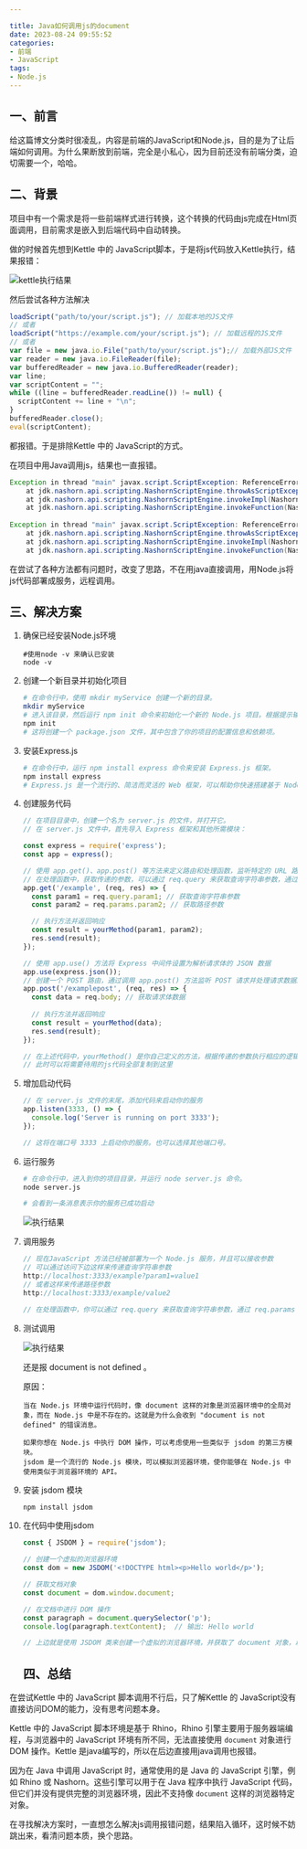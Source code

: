 ```yaml
---

title: Java如何调用js的document
date: 2023-08-24 09:55:52
categories:
- 前端
- JavaScript
tags:
- Node.js
---
```


## 一、前言

给这篇博文分类时很凌乱，内容是前端的JavaScript和Node.js，目的是为了让后端如何调用。为什么果断放到前端，完全是小私心，因为目前还没有前端分类，迫切需要一个，哈哈。

## 二、背景

项目中有一个需求是将一些前端样式进行转换，这个转换的代码由js完成在Html页面调用，目前需求是嵌入到后端代码中自动转换。

做的时候首先想到Kettle 中的 JavaScript脚本，于是将js代码放入Kettle执行，结果报错：

![kettle执行结果](https://raw.githubusercontent.com/li123sai/myPictures/main/img/js5.png)

然后尝试各种方法解决

```js
loadScript("path/to/your/script.js"); // 加载本地的JS文件
// 或者
loadScript("https://example.com/your/script.js"); // 加载远程的JS文件
// 或者
var file = new java.io.File("path/to/your/script.js");// 加载外部JS文件
var reader = new java.io.FileReader(file);
var bufferedReader = new java.io.BufferedReader(reader);
var line;
var scriptContent = "";
while ((line = bufferedReader.readLine()) != null) {
  scriptContent += line + "\n";
}
bufferedReader.close();
eval(scriptContent);
```

都报错。于是排除Kettle 中的 JavaScript的方式。

在项目中用Java调用js，结果也一直报错。

```java
Exception in thread "main" javax.script.ScriptException: ReferenceError: "window" is not defined in <eval> at line number 123
	at jdk.nashorn.api.scripting.NashornScriptEngine.throwAsScriptException(NashornScriptEngine.java:470)
	at jdk.nashorn.api.scripting.NashornScriptEngine.invokeImpl(NashornScriptEngine.java:392)
	at jdk.nashorn.api.scripting.NashornScriptEngine.invokeFunction(NashornScriptEngine.java:190)
    
Exception in thread "main" javax.script.ScriptException: ReferenceError: "document" is not defined in <eval> at line number 123
	at jdk.nashorn.api.scripting.NashornScriptEngine.throwAsScriptException(NashornScriptEngine.java:470)
	at jdk.nashorn.api.scripting.NashornScriptEngine.invokeImpl(NashornScriptEngine.java:392)
	at jdk.nashorn.api.scripting.NashornScriptEngine.invokeFunction(NashornScriptEngine.java:190)    
```



在尝试了各种方法都有问题时，改变了思路，不在用java直接调用，用Node.js将js代码部署成服务，远程调用。

## 三、解决方案

1. 确保已经安装Node.js环境

   ```
   #使用node -v 来确认已安装
   node -v
   ```

   

2. 创建一个新目录并初始化项目

   ```sh
   # 在命令行中，使用 mkdir myService 创建一个新的目录。
   mkdir myService
   # 进入该目录，然后运行 npm init 命令来初始化一个新的 Node.js 项目。根据提示输入相关信息。
   npm init
   # 这将创建一个 package.json 文件，其中包含了你的项目的配置信息和依赖项。
   ```

   

3. 安装Express.js

   ```sh
   # 在命令行中，运行 npm install express 命令来安装 Express.js 框架。
   npm install express
   # Express.js 是一个流行的、简洁而灵活的 Web 框架，可以帮助你快速搭建基于 Node.js 的 Web 服务。
   ```

   

4. 创建服务代码

   ```js
   // 在项目目录中，创建一个名为 server.js 的文件，并打开它。
   // 在 server.js 文件中，首先导入 Express 框架和其他所需模块：
   
   const express = require('express');
   const app = express();
   
   // 使用 app.get()、app.post() 等方法来定义路由和处理函数，监听特定的 URL 路径，并在请求到达时执行相应的处理函数。
   // 在处理函数中，获取传递的参数，可以通过 req.query 来获取查询字符串参数，通过 req.params 来获取路径参数。
   app.get('/example', (req, res) => {
     const param1 = req.query.param1; // 获取查询字符串参数
     const param2 = req.params.param2; // 获取路径参数
   
     // 执行方法并返回响应
     const result = yourMethod(param1, param2);
     res.send(result);
   });
   
   // 使用 app.use() 方法将 Express 中间件设置为解析请求体的 JSON 数据
   app.use(express.json());
   // 创建一个 POST 路由，通过调用 app.post() 方法监听 POST 请求并处理请求数据。你可以在处理函数中获取通过请求体传递的数据。
   app.post('/examplepost', (req, res) => {
     const data = req.body; // 获取请求体数据
       
     // 执行方法并返回响应
     const result = yourMethod(data);
     res.send(result);
   });
   
   // 在上述代码中，yourMethod() 是你自己定义的方法，根据传递的参数执行相应的逻辑，并返回结果。
   // 此时可以将需要待用的js代码全部复制到这里
   ```

   

5. 增加启动代码

   ```js
   // 在 server.js 文件的末尾，添加代码来启动你的服务
   app.listen(3333, () => {
     console.log('Server is running on port 3333');
   });
   
   // 这将在端口号 3333 上启动你的服务。也可以选择其他端口号。
   ```

   

6. 运行服务

   ```sh
   # 在命令行中，进入到你的项目目录，并运行 node server.js 命令。
   node server.js
   
   # 会看到一条消息表示你的服务已成功启动
   ```

   ![执行结果](https://raw.githubusercontent.com/li123sai/myPictures/main/img/js1.png)

7. 调用服务

   ```java
   // 现在JavaScript 方法已经被部署为一个 Node.js 服务，并且可以接收参数
   // 可以通过访问下边这样来传递查询字符串参数
   http://localhost:3333/example?param1=value1  
   // 或者这样来传递路径参数
   http://localhost:3333/example/value2 
   
   // 在处理函数中，你可以通过 req.query 来获取查询字符串参数，通过 req.params 来获取路径参数。
   ```

   

8. 测试调用

   ![执行结果](https://raw.githubusercontent.com/li123sai/myPictures/main/img/js3.png)

   还是报 document is not defined 。

   原因：

   ```
   当在 Node.js 环境中运行代码时，像 document 这样的对象是浏览器环境中的全局对象，而在 Node.js 中是不存在的。这就是为什么会收到 "document is not defined" 的错误消息。
   
   如果你想在 Node.js 中执行 DOM 操作，可以考虑使用一些类似于 jsdom 的第三方模块。
   jsdom 是一个流行的 Node.js 模块，可以模拟浏览器环境，使你能够在 Node.js 中使用类似于浏览器环境的 API。
   ```

   

9. 安装 jsdom 模块

   ```sh
   npm install jsdom
   ```

   

10. 在代码中使用jsdom

    ```js
    const { JSDOM } = require('jsdom');
    
    // 创建一个虚拟的浏览器环境
    const dom = new JSDOM('<!DOCTYPE html><p>Hello world</p>');
    
    // 获取文档对象
    const document = dom.window.document;
    
    // 在文档中进行 DOM 操作
    const paragraph = document.querySelector('p');
    console.log(paragraph.textContent);  // 输出: Hello world
    
    // 上边就是使用 JSDOM 类来创建一个虚拟的浏览器环境，并获取了 document 对象，以便执行 DOM 操作。
    ```

    ## 四、总结

在尝试Kettle 中的 JavaScript 脚本调用不行后，只了解Kettle 的 JavaScript没有直接访问DOM的能力，没有思考问题本身。

Kettle 中的 JavaScript 脚本环境是基于 Rhino，Rhino 引擎主要用于服务器端编程，与浏览器中的 JavaScript 环境有所不同，无法直接使用 `document` 对象进行 DOM 操作。Kettle 是java编写的，所以在后边直接用java调用也报错。

因为在 Java 中调用 JavaScript 时，通常使用的是 Java 的 JavaScript 引擎，例如 Rhino 或 Nashorn。这些引擎可以用于在 Java 程序中执行 JavaScript 代码，但它们并没有提供完整的浏览器环境，因此不支持像 `document` 这样的浏览器特定对象。



在寻找解决方案时，一直想怎么解决js调用报错问题，结果陷入循环，这时候不妨跳出来，看清问题本质，换个思路。
